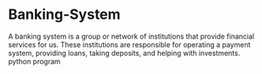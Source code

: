 # Banking-System
A banking system is a group or network of institutions that provide financial services for us. These institutions are responsible for operating a payment system, providing loans, taking deposits, and helping with investments.
python program
